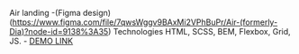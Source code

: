 Air landing
    -(Figma design)(https://www.figma.com/file/7qwsWggv9BAxMi2VPhBuPr/Air-(formerly-Dia)?node-id=9138%3A35)
Technologies
HTML, SCSS, BEM, Flexbox, Grid, JS.
    - [DEMO LINK](https://metja.github.io/air/)
